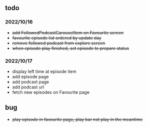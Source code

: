 ## todo
### 2022/10/16
* ~~add FollowedPodcastCarouselItem on Favourite screen~~
* ~~favourite episode list ordered by update day~~
* ~~remove followed podcast from explore screen~~
* ~~when episode play finished, set episode to prepare status~~

### 2022/10/17
* display left time at episode item
* add episode page
* add podcast page
* add podcast url
* fetch new episodes on Favourite page

## bug
* ~~play episode in favourite page, play bar not play in the meantime~~
